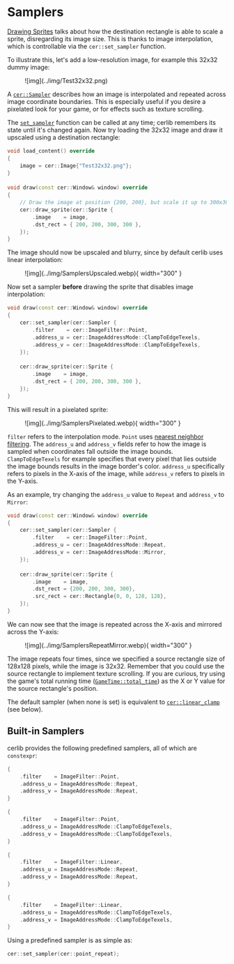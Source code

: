 # Samplers

[Drawing Sprites](drawing-sprites.md) talks about how the destination rectangle is able to
scale a sprite, disregarding its image size. This is thanks to image interpolation, which
is controllable via the `cer::set_sampler` function.

To illustrate this, let's add a low-resolution image, for example this 32x32 dummy image:

<figure markdown="span">
    ![img](../img/Test32x32.png)
</figure>

A [`cer::Sampler`](../api/Graphics/Sampler/index.md#sampler) describes how an image is interpolated and repeated across image coordinate
boundaries. This is especially useful if you desire a pixelated look for your game, or for
effects such as texture scrolling.

The [`set_sampler`](../api/Graphics/index.md#set_sampler) function can be called at any time; cerlib remembers its state until it's changed again. Now try loading the 32x32 image and draw it upscaled using a destination rectangle:

```cpp
void load_content() override
{
    image = cer::Image{"Test32x32.png"};
}

void draw(const cer::Window& window) override
{
    // Draw the image at position {200, 200}, but scale it up to 300x300 pixels.
    cer::draw_sprite(cer::Sprite {
        .image    = image,
        .dst_rect = { 200, 200, 300, 300 },
    });
}
```

The image should now be upscaled and blurry, since by default cerlib uses linear interpolation:

<figure markdown="span">
    ![img](../img/SamplersUpscaled.webp){ width="300" }
</figure>

Now set a sampler **before** drawing the sprite that disables image interpolation:

```cpp
void draw(const cer::Window& window) override
{
    cer::set_sampler(cer::Sampler {
        .filter    = cer::ImageFilter::Point,
        .address_u = cer::ImageAddressMode::ClampToEdgeTexels,
        .address_v = cer::ImageAddressMode::ClampToEdgeTexels,
    });

    cer::draw_sprite(cer::Sprite {
        .image    = image,
        .dst_rect = { 200, 200, 300, 300 },
    });
}
```

This will result in a pixelated sprite:

<figure markdown="span">
    ![img](../img/SamplersPixelated.webp){ width="300" }
</figure>

`filter` refers to the interpolation mode. `Point` uses [nearest neighbor filtering](https://en.wikipedia.org/wiki/Nearest-neighbor_interpolation). The `address_u` and `address_v` fields refer to how the image is sampled when coordinates fall outside the image bounds.
`ClampToEdgeTexels` for example specifies that every pixel that lies outside the image bounds
results in the image border's color. `address_u` specifically refers to pixels in the X-axis
of the image, while `address_v` refers to pixels in the Y-axis.

As an example, try changing the `address_u` value to `Repeat` and `address_v` to `Mirror`:

```cpp
void draw(const cer::Window& window) override
{
    cer::set_sampler(cer::Sampler {
        .filter    = cer::ImageFilter::Point,
        .address_u = cer::ImageAddressMode::Repeat,
        .address_v = cer::ImageAddressMode::Mirror,
    });
  
    cer::draw_sprite(cer::Sprite {
        .image    = image,
        .dst_rect = {200, 200, 300, 300},
        .src_rect = cer::Rectangle{0, 0, 128, 128},
    });
}
```

We can now see that the image is repeated across the X-axis and mirrored across the Y-axis:

<figure markdown="span">
    ![img](../img/SamplersRepeatMirror.webp){ width="300" }
</figure>

The image repeats four times, since we specified a source rectangle size of 128x128 pixels,
while the image is 32x32.
Remember that you could use the source rectangle to implement texture scrolling.
If you are curious, try using the game's total running time ([`GameTime::total_time`](../api/Game/GameTime/index.md)) as
the X or Y value for the source rectangle's position.

The default sampler (when none is set) is equivalent to [`cer::linear_clamp`](../api/cer/index.md#linear_clamp) (see below).

## Built-in Samplers

cerlib provides the following predefined samplers, all of which are `constexpr`:

```cpp title="cer::point_repeat"
{
    .filter    = ImageFilter::Point,
    .address_u = ImageAddressMode::Repeat,
    .address_v = ImageAddressMode::Repeat,
}
```

```cpp title="cer::point_clamp"
{
    .filter    = ImageFilter::Point,
    .address_u = ImageAddressMode::ClampToEdgeTexels,
    .address_v = ImageAddressMode::ClampToEdgeTexels,
}
```

```cpp title="cer::linear_repeat"
{
    .filter    = ImageFilter::Linear,
    .address_u = ImageAddressMode::Repeat,
    .address_v = ImageAddressMode::Repeat,
}
```

```cpp title="cer::linear_clamp"
{
    .filter    = ImageFilter::Linear,
    .address_u = ImageAddressMode::ClampToEdgeTexels,
    .address_v = ImageAddressMode::ClampToEdgeTexels,
}
```

Using a predefined sampler is as simple as:

```cpp
cer::set_sampler(cer::point_repeat);
```
